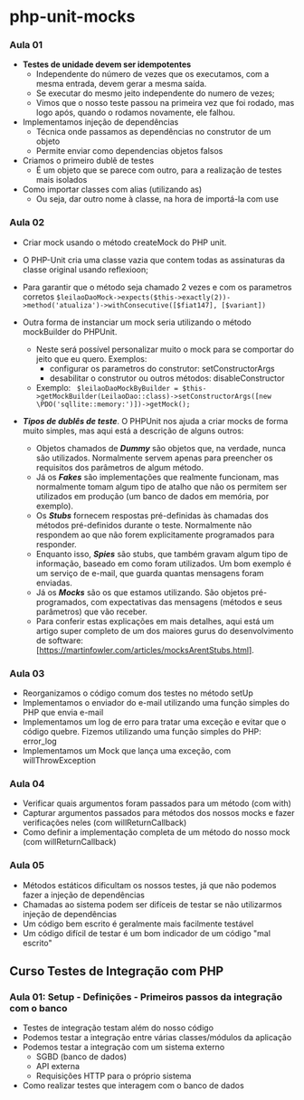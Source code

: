 # php-unit-mocks

### Aula 01

* **Testes de unidade devem ser idempotentes** 
    * Independente do número de vezes que os executamos, com a mesma entrada, devem gerar a mesma saída.
    * Se executar do mesmo jeito independente do numero de vezes;
    * Vimos que o nosso teste passou na primeira vez que foi rodado, mas logo após, quando o rodamos novamente, ele falhou.
* Implementamos  injeção de dependências
    * Técnica onde passamos as dependências no construtor de um objeto
    * Permite enviar como dependencias objetos falsos
* Criamos o primeiro dublê de testes
    * É um objeto que se parece com outro, para a realização de testes mais isolados
* Como importar classes com alias (utilizando as)
    * Ou seja, dar outro nome à classe, na hora de importá-la com use
    
### Aula 02

* Criar mock usando o método createMock do PHP unit. 
+ O PHP-Unit cria uma classe vazia que contem todas as assinaturas da classe original usando reflexioon;
+ Para garantir que o método seja chamado 2 vezes e com os parametros corretos
    ```$leilaoDaoMock->expects($this->exactly(2))->method('atualiza')->withConsecutive([$fiat147], [$variant])```
+ Outra forma de instanciar um mock seria utilizando o método mockBuilder do PHPUnit.
    + Neste será possível personalizar muito o mock para se comportar do jeito que eu quero. Exemplos:
        + configurar os parametros do construtor: setConstructorArgs
        + desabilitar o construtor ou outros métodos: disableConstructor
    + Exemplo:
        ``` $leilaoDaoMockByBuilder = $this->getMockBuilder(LeilaoDao::class)->setConstructorArgs([new \PDO('sqllite::memory:')])->getMock();```

+ ***Tipos de dublês de teste***. O PHPUnit nos ajuda a criar mocks de forma muito simples, mas aqui está a descrição de alguns outros:
    + Objetos chamados de ***Dummy*** são objetos que, na verdade, nunca são utilizados. Normalmente servem apenas para preencher os requisitos dos parâmetros de algum método.
    + Já os ***Fakes*** são implementações que realmente funcionam, mas normalmente tomam algum tipo de atalho que não os permitem ser utilizados em produção (um banco de dados em memória, por exemplo).
    + Os ***Stubs*** fornecem respostas pré-definidas às chamadas dos métodos pré-definidos durante o teste. Normalmente não respondem ao que não forem explicitamente programados para responder. 
    + Enquanto isso, ***Spies*** são stubs, que também gravam algum tipo de informação, baseado em como foram utilizados. Um bom exemplo é um serviço de e-mail, que guarda quantas mensagens foram enviadas.
    + Já os ***Mocks*** são os que estamos utilizando. São objetos pré-programados, com expectativas das mensagens (métodos e seus parâmetros) que vão receber.
    + Para conferir estas explicações em mais detalhes, aqui está um artigo super completo de um dos maiores gurus do desenvolvimento de software: [https://martinfowler.com/articles/mocksArentStubs.html].
    
### Aula 03

+ Reorganizamos o código comum dos testes no método setUp
+ Implementamos o enviador do e-mail utilizando uma função simples do PHP que envia e-mail
+ Implementamos um log de erro para tratar uma exceção e evitar que o código quebre. Fizemos utilizando uma função simples do PHP: error_log
+ Implementamos um Mock que lança uma exceção, com willThrowException

### Aula 04

+ Verificar quais argumentos foram passados para um método (com with)
+ Capturar argumentos passados para métodos dos nossos mocks e fazer verificações neles (com willReturnCallback)
+ Como definir a implementação completa de um método do nosso mock (com willReturnCallback)

### Aula 05
+ Métodos estáticos dificultam os nossos testes, já que não podemos fazer a injeção de dependências
+ Chamadas ao sistema podem ser difíceis de testar se não utilizarmos injeção de dependências
+ Um código bem escrito é geralmente mais facilmente testável
+ Um código difícil de testar é um bom indicador de um código "mal escrito"


## Curso Testes de Integração com PHP

### Aula 01: Setup - Definições - Primeiros passos da integração com o banco

+ Testes de integração testam além do nosso código
+ Podemos testar a integração entre várias classes/módulos da aplicação
+ Podemos testar a integração com um sistema externo
    + SGBD (banco de dados)
    + API externa
    + Requisições HTTP para o próprio sistema
+ Como realizar testes que interagem com o banco de dados

